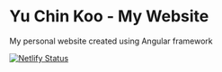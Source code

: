 # Yu Chin Koo - My Website

My personal website created using Angular framework

[![Netlify Status](https://api.netlify.com/api/v1/badges/a4e2f8bb-0fa4-4001-a3d3-b97499682131/deploy-status)](https://app.netlify.com/sites/friendly-ride-ac3c17/deploys)
